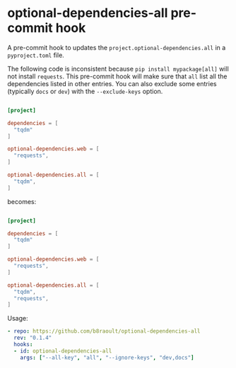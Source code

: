 # optional-dependencies-all pre-commit hook

A pre-commit hook to updates the `project.optional-dependencies.all` in a `pyproject.toml` file.

The following code is inconsistent because `pip install mypackage[all]` will not install `requests`.
This pre-commit hook will make sure that `all` list all the dependencies listed in other entries.
You can also exclude some entries (typically `docs` or `dev`) with the `--exclude-keys` option.

```toml

[project]

dependencies = [
  "tqdm"
]

optional-dependencies.web = [
  "requests",
]

optional-dependencies.all = [
  "tqdm",
]
```

becomes:

```toml

[project]

dependencies = [
  "tqdm"
]

optional-dependencies.web = [
  "requests",
]

optional-dependencies.all = [
  "tqdm",
  "requests",
]
```

Usage:

```yaml
- repo: https://github.com/b8raoult/optional-dependencies-all
  rev: "0.1.4"
  hooks:
  - id: optional-dependencies-all
    args: ["--all-key", "all", "--ignore-keys", "dev,docs"]
```
